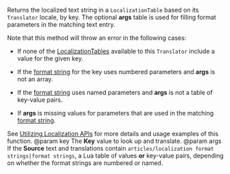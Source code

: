 Returns the localized text string in a `LocalizationTable` based on its `Translator` locale, by key. The optional **args** table is used for filling format parameters in the matching text entry.

Note that this method will throw an error in the following cases:

* If none of the [LocalizationTables](https://developer.roblox.com/api-reference/class/LocalizationTable) available to this `Translator` include a value for the given key.

* If the [format string](https://developer.roblox.com/search#stq=localization%20format%20strings) for the key uses numbered parameters and **args** is not an array.

* If the [format string](https://developer.roblox.com/search#stq=localization%20format%20strings) uses named parameters and **args** is not a table of key-value pairs.

* If **args** is missing values for parameters that are used in the matching [format string](https://developer.roblox.com/search#stq=localization%20format%20strings).

See [Utilizing Localization APIs](https://developer.roblox.com/search#stq=utilizing%20localization%20apis) for more details and usage examples of this function.
@param key The **Key** value to look up and translate.
@param args If the **Source** text and translations contain `articles/localization format strings|format strings`, a Lua table of values **or** <span class="text-nowrap">key-value</span> pairs, depending on whether the format strings are numbered or named.